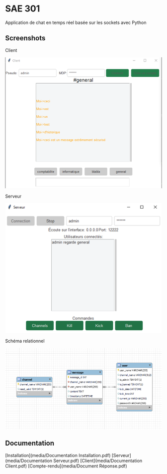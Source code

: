
# SAE 301

Application de chat en temps réel basée sur les sockets avec Python


## Screenshots
Client

![App Screenshot](media/client.png)

Serveur

![App Screenshot](media/serveur.png)

Schéma relationnel

![App Screenshot](media/er_diagram.png)
## Documentation

[Installation](media/Documentation Installation.pdf)
[Serveur](media/Documentation Serveur.pdf)
[Client](media/Documentation Client.pdf)
[Compte-rendu](media/Document Réponse.pdf)
